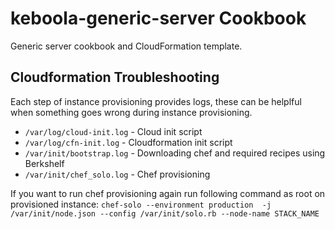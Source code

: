 keboola-generic-server Cookbook
===============================

Generic server cookbook and CloudFormation template.


Cloudformation Troubleshooting
---------------
Each step of instance provisioning provides logs, these can be helplful when something goes wrong during instance provisioning.

* `/var/log/cloud-init.log` - Cloud init script
* `/var/log/cfn-init.log` - Cloudformation init script
* `/var/init/bootstrap.log` - Downloading chef and required recipes using Berkshelf
* `/var/init/chef_solo.log` - Chef provisioning

If you want to run chef provisioning again run following command as root on provisioned instance:
`chef-solo --environment production  -j /var/init/node.json --config /var/init/solo.rb --node-name STACK_NAME`